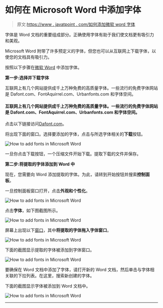 # 如何在 Microsoft Word 中添加字体

> 原文:[https://www . javatpoint . com/如何添加微软 word 字体](https://www.javatpoint.com/how-to-add-fonts-in-microsoft-word)

字体是 Word 文档的重要组成部分。正确使用字体有助于我们使文档更有吸引力和美观。

Microsoft Word 附带了许多预定义的字体，但您也可以从互联网上下载字体，以使您的文档具有吸引力。

按照以下步骤在[微软 Word](https://www.javatpoint.com/ms-word-tutorial) 中添加字体。

**第一步:选择并下载字体**

互联网上有几个网站提供成千上万种免费的高质量字体。一些流行的免费字体网站是 Dafont.com、FontAquirrel.com、Urbanfonts.com 和字体空间。

#### 互联网上有几个网站提供成千上万种免费的高质量字体。一些流行的免费字体网站是 Dafont.com、FontAquirrel.com、Urbanfonts.com 和字体空间。

点击以下链接访问[Dafont.com](https://www.dafont.com/)。

将出现下面的窗口。选择要添加的字体，点击与所选字体相关的**下载**按钮。

![How to add fonts in Microsoft Word](../Images/def6c8de591549cd220bccc54cbb9efd.png)

一旦你点击下载按钮，一个压缩文件开始下载。提取下载的文件并保存。

**第二步:将提取的字体添加到 Word 中**

现在，您需要向 Word 添加提取的字体。为此，请转到开始按钮并搜索**控制面板**。

一旦控制面板窗口打开，点击**外观和个性化**。

![How to add fonts in Microsoft Word](../Images/67ca815b704bd8838d9128d9b75a2954.png)

点击**字体**，如下图截图所示。

![How to add fonts in Microsoft Word](../Images/c9dc64a82536978de9ef3c04707ef418.png)

屏幕上出现以下[窗口](https://www.javatpoint.com/windows)，其中**将提取的字体拖入字体窗口**。

![How to add fonts in Microsoft Word](../Images/22cec5e4499d9b17c32e7d0da8cd90e1.png)

下面的截图显示提取的字体被添加到字体窗口。

![How to add fonts in Microsoft Word](../Images/cddd4aba44010d6988bf30f3622f688d.png)

要确保在 Word 文档中添加了字体，请打开新的 Word 文档，然后单击与字体相关联的下拉列表。在这里，搜索新创建的字体。

下面的截图显示字体被添加到 Word 文档中。

![How to add fonts in Microsoft Word](../Images/074acdd061102fe822806b08f9d7cc98.png)

* * *